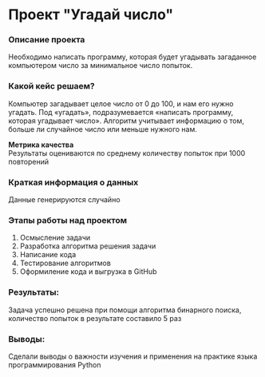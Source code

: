 # Проект "Угадай число"

### Описание проекта    
Необходимо написать программу, которая будет угадывать загаданное компьютером число за минимальное число попыток.


### Какой кейс решаем?    

Компьютер загадывает целое число от 0 до 100, и нам его нужно угадать. Под «угадать», подразумевается «написать программу, которая угадывает число».
Алгоритм учитывает информацию о том, больше ли случайное число или меньше нужного нам.

**Метрика качества**     
Результаты оцениваются по среднему количеству попыток при 1000 повторений



### Краткая информация о данных

  
Данные генерируются случайно


### Этапы работы над проектом  

1. Осмысление задачи
2. Разработка алгоритма решения задачи
3. Написание кода
4. Тестирование алгоритмов
5. Оформиление кода и выгрузка в GitHub


### Результаты:  

Задача успешно решена при помощи алгоритма бинарного поиска, количество попыток в результате составило 5 раз

### Выводы:  
Сделали выводы о важности изучения и применения на практике языка программирования Python
